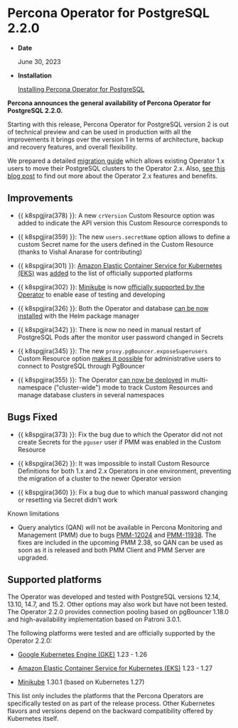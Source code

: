 # Percona Operator for PostgreSQL 2.2.0

* **Date**

    June 30, 2023

* **Installation**

    [Installing Percona Operator for PostgreSQL](../System-Requirements.md#installation-guidelines) 


**Percona announces the general availability of Percona Operator for PostgreSQL 2.2.0.**

Starting with this release, Percona Operator for PostgreSQL version 2 is out of technical preview and can be used in production with all the improvements it brings over the version 1 in terms of architecture, backup and recovery features, and overall flexibility.

We prepared a detailed [migration guide](../update.md) which allows existing Operator 1.x users to move their PostgreSQL clusters to the Operator 2.x. Also, [see this blog post](https://www.percona.com/blog/announcing-the-general-availability-of-percona-operator-for-postgresql-version-2/) to find out more about the Operator 2.x features and benefits.

## Improvements

* {{ k8spgjira(378) }}:  A new `crVersion` Custom Resource option was added to indicate the API version this Custom Resource corresponds to

* {{ k8spgjira(359) }}: The new `users.secretName` option allows to define a custom Secret name for the users defined in the Custom Resource (thanks to Vishal Anarase for contributing)

* {{ k8spgjira(301) }}: [Amazon Elastic Container Service for Kubernetes (EKS)](https://aws.amazon.com) was [added](../eks.md) to the list of officially supported platforms

* {{ k8spgjira(302) }}: [Minikube](https://github.com/kubernetes/minikube) is now [officially supported by the Operator](../minikube.md) to enable ease of testing and developing

* {{ k8spgjira(326) }}: Both the Operator and database [can be now installed](../helm.md) with the Helm package manager

* {{ k8spgjira(342) }}: There is now no need in manual restart of PostgreSQL Pods after the monitor user password changed in Secrets 

* {{ k8spgjira(345) }}: The new `proxy.pgBouncer.exposeSuperusers` Custom Resource option [makes it possible](../users.md) for administrative users to connect to PostgreSQL through PgBouncer

* {{ k8spgjira(355) }}: The Operator [can now be deployed](../cluster-wide.md) in multi-namespace ("cluster-wide") mode to track Custom Resources and manage database clusters in several namespaces

## Bugs Fixed

* {{ k8spgjira(373) }}: Fix the bug due to which the Operator did not not create Secrets for the `pguser` user if PMM was enabled in the Custom Resource

* {{ k8spgjira(362) }}: It was impossible to install Custom Resource Definitions for both 1.x and 2.x Operators in one environment, preventing the migration of a cluster to the newer Operator version

* {{ k8spgjira(360) }}: Fix a bug due to which manual password changing or resetting via Secret didn't work

Known limitations

* Query analytics (QAN) will not be available in Percona Monitoring and Management (PMM) due to bugs [PMM-12024](https://jira.percona.com/browse/PMM-12024) and [PMM-11938](https://jira.percona.com/browse/PMM-11938). The fixes are included in the upcoming PMM 2.38, so QAN can be used as soon as it is released and both PMM Client and PMM Server are upgraded.

## Supported platforms

The Operator was developed and tested with PostgreSQL versions 12.14, 13.10, 14.7, and 15.2. Other options may also work but have not been tested. The Operator 2.2.0 provides connection pooling based on pgBouncer 1.18.0 and high-availability implementation based on Patroni 3.0.1.

The following platforms were tested and are officially supported by the Operator
2.2.0:

* [Google Kubernetes Engine (GKE)](https://cloud.google.com/kubernetes-engine) 1.23 - 1.26

* [Amazon Elastic Container Service for Kubernetes (EKS)](https://aws.amazon.com) 1.23 - 1.27

* [Minikube](https://github.com/kubernetes/minikube) 1.30.1 (based on Kubernetes 1.27)

This list only includes the platforms that the Percona Operators are specifically tested on as part of the release process. Other Kubernetes flavors and versions depend on the backward compatibility offered by Kubernetes itself.

